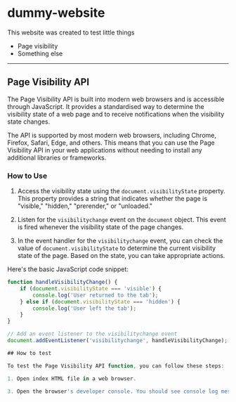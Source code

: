 
# dummy-website
This website was created to test little things

 - Page visibility
 - Something else

---

## Page Visibility API

The Page Visibility API is built into modern web browsers and is accessible through JavaScript. It provides a standardised way to determine the visibility state of a web page and to receive notifications when the visibility state changes.

The API is supported by most modern web browsers, including Chrome, Firefox, Safari, Edge, and others. This means that you can use the Page Visibility API in your web applications without needing to install any additional libraries or frameworks.

### How to Use

1. Access the visibility state using the `document.visibilityState` property. This property provides a string that indicates whether the page is "visible," "hidden," "prerender," or "unloaded."

2. Listen for the `visibilitychange` event on the `document` object. This event is fired whenever the visibility state of the page changes.

3. In the event handler for the `visibilitychange` event, you can check the value of `document.visibilityState` to determine the current visibility state of the page. Based on the state, you can take appropriate actions.

Here's the basic JavaScript code snippet:

```javascript
function handleVisibilityChange() {
    if (document.visibilityState === 'visible') {
        console.log('User returned to the tab');
    } else if (document.visibilityState === 'hidden') {
        console.log('User left the tab');
    }
}

// Add an event listener to the visibilitychange event
document.addEventListener('visibilitychange', handleVisibilityChange);

## How to test

To test the Page Visibility API function, you can follow these steps:

1. Open index HTML file in a web browser.

3. Open the browser's developer console. You should see console log messages indicating whether the user has returned to or left the tab as you switch between the browser tab and other applications.
